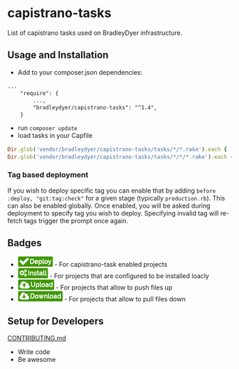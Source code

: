 # capistrano-tasks

List of capistrano tasks used on BradleyDyer infrastructure.

## Usage and Installation
 - Add to your composer.json dependencies:
```
...
    "require": {
        ...,
        "bradleydyer/capistrano-tasks": "^1.4",
    }
```
 - run `composer update`
 - load tasks in your Capfile
```ruby
Dir.glob('vendor/bradleydyer/capistrano-tasks/tasks/*/*.rake').each { |r| import r }
Dir.glob('vendor/bradleydyer/capistrano-tasks/tasks/*/*/*.rake').each { |r| import r }
```

### Tag based deployment
If you wish to deploy specific tag you can enable that by adding `before :deploy, "git:tag:check"` for a given stage (typically `production.rb`). This can also be enabled globally. Once enabled, you will be asked during deployment to specify tag you wish to deploy. Specifying invalid tag will re-fetch tags trigger the prompt once again.

## Badges
* [![cap-deploy.png](https://raw.githubusercontent.com/bradleydyer/asset-kit/master/labels/capistrano-tasks/cap-deploy.png)](cap-deploy) - For capistrano-task enabled projects
* [![cap-install.png](https://raw.githubusercontent.com/bradleydyer/asset-kit/master/labels/capistrano-tasks/cap-install.png)](cap-install) - For projects that are configured to be installed loacly
* [![cap-upload.png](https://raw.githubusercontent.com/bradleydyer/asset-kit/master/labels/capistrano-tasks/cap-upload.png)](cap-upload) - For projects that allow to push files up
* [![cap-download.png](https://raw.githubusercontent.com/bradleydyer/asset-kit/master/labels/capistrano-tasks/cap-download.png)](cap-download) - For projects that allow to pull files down

## Setup for Developers

[CONTRIBUTING.md](https://github.com/bradleydyer/capistrano-tasks/blob/master/CONTRIBUTING.md)

- Write code
- Be awesome
